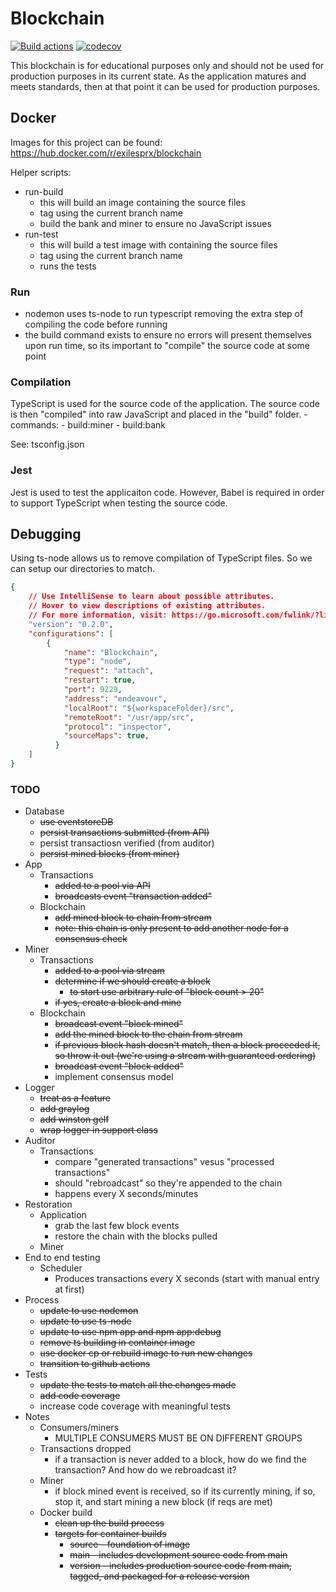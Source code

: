 # Blockchain

[![Build actions](https://github.com/exilesprx/blockchain/actions/workflows/build.yml/badge.svg)](https://github.com/exilesprx/blockchain/actions/workflows/build.yml)
[![codecov](https://codecov.io/gh/exilesprx/blockchain/branch/main/graph/badge.svg?token=LDLR0MVT0Z)](https://codecov.io/gh/exilesprx/blockchain)

This blockchain is for educational purposes only and should not be used for production purposes in its current state. As the application matures and meets standards, then at that point it can be used for production purposes.

## Docker

Images for this project can be found: https://hub.docker.com/r/exilesprx/blockchain

Helper scripts:
- run-build
  - this will build an image containing the source files
  - tag using the current branch name
  - build the bank and miner to ensure no JavaScript issues
- run-test
  - this will build a test image with containing the source files
  - tag using the current branch name
  - runs the tests

### Run
- nodemon uses ts-node to run typescript removing the extra step of compiling the code before running
- the build command exists to ensure no errors will present themselves upon run time, so its important to "compile" the source code at some point 

### Compilation

TypeScript is used for the source code of the application. The source code is then "compiled" into raw JavaScript and placed in the "build" folder.
    - commands:
        - build:miner
        - build:bank

See: tsconfig.json

### Jest

Jest is used to test the applicaiton code. However, Babel is required in order to support TypeScript when testing the source code.

## Debugging

Using ts-node allows us to remove compilation of TypeScript files. So we can setup our directories to match.
```JSON
{
    // Use IntelliSense to learn about possible attributes.
    // Hover to view descriptions of existing attributes.
    // For more information, visit: https://go.microsoft.com/fwlink/?linkid=830387
    "version": "0.2.0",
    "configurations": [
        {
            "name": "Blockchain",
            "type": "node",
            "request": "attach",
            "restart": true,
            "port": 9229,
            "address": "endeavour",
            "localRoot": "${workspaceFolder}/src",
            "remoteRoot": "/usr/app/src",
            "protocol": "inspector",
            "sourceMaps": true,
          }
    ]
}
```

### TODO
- Database
    - ~~use eventstoreDB~~
    - ~~persist transactions submitted (from API)~~
    - persist transactiosn verified (from auditor)
    - ~~persist mined blocks (from miner)~~
- App
    - Transactions
        - ~~added to a pool via API~~
        - ~~broadcasts event "transaction added"~~
    - Blockchain
        - ~~add mined block to chain from stream~~
        - ~~note: this chain is only present to add another node for a consensus check~~
- Miner
    - Transactions
        - ~~added to a pool via stream~~
        - ~~determine if we should create a block~~
            - ~~to start use arbitrary rule of "block count > 20"~~
        - ~~if yes, create a block and mine~~
    - Blockchain
        - ~~broadcast event "block mined"~~
        - ~~add the mined block to the chain from stream~~
        - ~~if previous block hash doesn't match, then a block proceeded it, so throw it out (we're using a stream with guaranteed ordering)~~
        - ~~broadcast event "block added"~~
        - implement consensus model
- Logger
    - ~~treat as a feature~~
    - ~~add graylog~~
    - ~~add winston gelf~~
    - ~~wrap logger in support class~~
- Auditor
    - Transactions
        - compare "generated transactions" vesus "processed transactions"
        - should "rebroadcast" so they're appended to the chain
        - happens every X seconds/minutes
- Restoration
    - Application
        - grab the last few block events
        - restore the chain with the blocks pulled
    - Miner
- End to end testing
    - Scheduler
        - Produces transactions every X seconds (start with manual entry at first)
- Process
    - ~~update to use nodemon~~
    - ~~update to use ts-node~~
    - ~~update to use npm app and npm app:debug~~
    - ~~remove ts building in container image~~
    - ~~use docker cp or rebuild image to run new changes~~
    - ~~transition to github actions~~
- Tests
    - ~~update the tests to match all the changes made~~
    - ~~add code coverage~~
    - increase code coverage with meaningful tests
- Notes 
    - Consumers/miners
        - MULTIPLE CONSUMERS MUST BE ON DIFFERENT GROUPS
    - Transactions dropped
        - if a transaction is never added to a block, how do we find the transaction? And how do we rebroadcast it?
    - Miner
        - if block mined event is received, so if its currently mining, if so, stop it, and start mining a new block (if reqs are met)
    - Docker build
        - ~~clean up the build process~~
        - ~~targets for container builds~~
            - ~~source - foundation of image~~
            - ~~main - includes development source code from main~~
            - ~~version - includes production source code from main, tagged, and packaged for a release version~~
